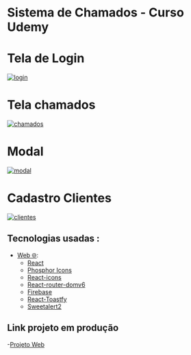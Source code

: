 # Sistema de Chamados - Curso Udemy

# Tela de Login

<a href="https://ibb.co/sVF2dH0"><img src="https://i.ibb.co/0GfcRtg/login.png" alt="login" border="0"></a>

# Tela chamados

<a href="https://ibb.co/pLRyDSx"><img src="https://i.ibb.co/mcX8s3G/chamados.png" alt="chamados" border="0"></a>

# Modal

<a href="https://imgbb.com/"><img src="https://i.ibb.co/3frMKcC/modal.png" alt="modal" border="0"></a>

# Cadastro Clientes

<a href="https://ibb.co/0jNbhhD"><img src="https://i.ibb.co/8D3Z66K/clientes.png" alt="clientes" border="0"></a>



## Tecnologias usadas :

- [Web 🌐](./web):
  - [React](https://pt-br.reactjs.org/)
  - [Phosphor Icons](https://phosphoricons.com/)
  - [React-icons](https://react-icons.github.io/react-icons/) 
  - [React-router-domv6](https://reactrouter.com/docs/en/v6/getting-started/overview)
  - [Firebase](https://www.npmjs.com/package/react-firebase)
  - [React-Toastfy](https://fkhadra.github.io/react-toastify/introduction)
  - [Sweetalert2](https://sweetalert2.github.io/recipe-gallery/sweetalert2-react.html)

## Link projeto em produção

-[Projeto Web](https://fjsdev-helpdesk-one.vercel.app/)



